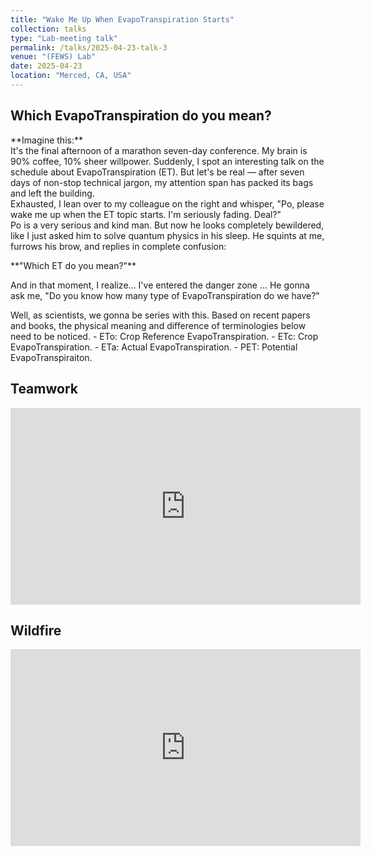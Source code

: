 ```yaml
---
title: "Wake Me Up When EvapoTranspiration Starts"
collection: talks
type: "Lab-meeting talk"
permalink: /talks/2025-04-23-talk-3
venue: "(FEWS) Lab"
date: 2025-04-23
location: "Merced, CA, USA"
---
```


Which EvapoTranspiration do you mean?
------
<p>**Imagine this:**<br>
It's the final afternoon of a marathon seven-day conference. My brain is 90% coffee, 10% sheer willpower. Suddenly, I spot an interesting talk on the schedule about EvapoTranspiration (ET). But let's be real — after seven days of non-stop technical jargon, my attention span has packed its bags and left the building.<br>
Exhausted, I lean over to my colleague on the right and whisper, "Po, please wake me up when the ET topic starts. I'm seriously fading. Deal?"<br>
Po is a very serious and kind man. But now he looks completely bewildered, like I just asked him to solve quantum physics in his sleep. He squints at me, furrows his brow, and replies in complete confusion:</p>
<p>**"Which ET do you mean?"**</p>
<p>And in that moment, I realize… I've entered the danger zone ... He gonna ask me, "Do you know how many type of EvapoTranspiration do we have?"</p>
<p>Well, as scientists, we gonna be series with this. Based on recent papers and books, the physical meaning and difference of terminologies below need to be noticed.
- ETo: Crop Reference EvapoTranspiration.
- ETc: Crop EvapoTranspiration.
- ETa: Actual EvapoTranspiration.
- PET: Potential EvapoTranspiraiton.</p>

Teamwork
------
<div align="center">
  <iframe width="560" height="315" src="https://www.youtube.com/embed/Q8F1_kqp568" 
    title="YouTube video player" frameborder="0" 
    allow="accelerometer; autoplay; clipboard-write; encrypted-media; gyroscope; picture-in-picture; web-share" 
    allowfullscreen></iframe>
</div>

Wildfire
------
<div align="center">
  <iframe width="560" height="315" src="https://www.youtube.com/embed/T-7OO30qA0o" 
    title="YouTube video player" frameborder="0" 
    allow="accelerometer; autoplay; clipboard-write; encrypted-media; gyroscope; picture-in-picture; web-share" 
    allowfullscreen></iframe>
</div>